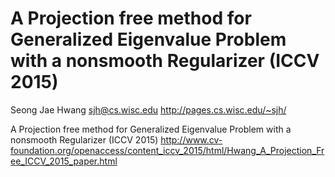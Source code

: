 # A Projection free method for Generalized Eigenvalue Problem with a nonsmooth Regularizer (ICCV 2015)
Seong Jae Hwang
sjh@cs.wisc.edu
http://pages.cs.wisc.edu/~sjh/

A Projection free method for Generalized Eigenvalue Problem with a nonsmooth Regularizer (ICCV 2015)
http://www.cv-foundation.org/openaccess/content_iccv_2015/html/Hwang_A_Projection_Free_ICCV_2015_paper.html

